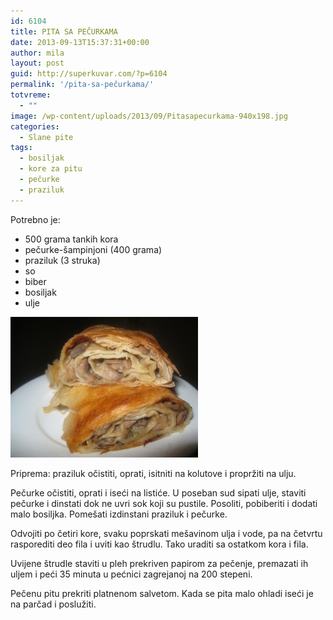 ```yaml
---
id: 6104
title: PITA SA PEČURKAMA
date: 2013-09-13T15:37:31+00:00
author: mila
layout: post
guid: http://superkuvar.com/?p=6104
permalink: '/pita-sa-pečurkama/'
totvreme:
  - ""
image: /wp-content/uploads/2013/09/Pitasapecurkama-940x198.jpg
categories:
  - Slane pite
tags:
  - bosiljak
  - kore za pitu
  - pečurke
  - praziluk
---
```

Potrebno je:

  * 500 grama tankih kora
  * pečurke-šampinjoni (400 grama)
  * praziluk (3 struka)
  * so
  * biber
  * bosiljak
  * ulje

[<img class="alignnone size-medium wp-image-6105" src="/wp-content/uploads/2013/09/Pitasapecurkama-300x225.jpg" alt="Pitasapecurkama" width="300" height="225" />](/wp-content/uploads/2013/09/Pitasapecurkama.jpg)

Priprema: praziluk očistiti, oprati, isitniti na kolutove i propržiti na ulju.

Pečurke očistiti, oprati i iseći na listiće. U poseban sud sipati ulje, staviti pečurke i dinstati dok ne uvri sok koji su pustile. Posoliti, pobiberiti i dodati malo bosiljka. Pomešati izdinstani praziluk i pečurke.

Odvojiti po četiri kore, svaku poprskati mešavinom ulja i vode, pa na četvrtu rasporediti deo fila i uviti kao štrudlu. Tako uraditi sa ostatkom kora i fila.

Uvijene štrudle staviti u pleh prekriven papirom za pečenje, premazati ih uljem i peći 35 minuta u pećnici zagrejanoj na 200 stepeni.

Pečenu pitu prekriti platnenom salvetom. Kada se pita malo ohladi iseći je na parčad i poslužiti.